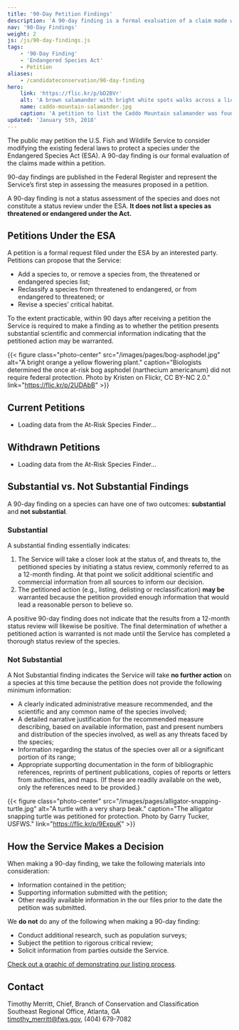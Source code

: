 ```yaml
---
title: '90-Day Petition Findings'
description: 'A 90-day finding is a formal evaluation of a claim made within a petition under the Endangered Species Act that the U.S. Fish and Wildlife Service consider modifications to the existing federal laws to protect a species. It does not list a species as protected.'
nav: '90-Day Findings'
weight: 2
js: /js/90-day-findings.js
tags:
    - '90-Day Finding'
    - 'Endangered Species Act'
    - Petition
aliases:
    - /candidateconservation/90-day-finding
hero:
    link: 'https://flic.kr/p/bD2BVr'
    alt: 'A brown salamander with bright white spots walks across a lichen covered rock'
    name: caddo-mountain-salamander.jpg
    caption: 'A petition to list the Caddo Mountain salamander was found to be “not substantial” in June 2015. Photo by <a href="https://www.flickr.com/photos/38984611@N03/">Aposematic herpetologist</a>, <a href="https://creativecommons.org/licenses/by-nc/2.0/legalcode">CC-BY-NC 2.0</a>.'
updated: 'January 5th, 2018'
---
```


The public may petition the U.S. Fish and Wildlife Service to consider modifying the existing federal laws to protect a species under the Endangered Species Act (ESA). A 90-day finding is our formal evaluation of the claims made within a petition.

90-day findings are published in the Federal Register and represent the Service’s first step in assessing the measures proposed in a petition.

A 90-day finding is not a status assessment of the species and does not constitute a status review under the ESA. **It does not list a species as threatened or endangered under the Act.**

## Petitions Under the ESA

A petition is a formal request filed under the ESA by an interested party. Petitions can propose that the Service:

- Add a species to, or remove a species from, the threatened or endangered species list;
- Reclassify a species from threatened to endangered, or from endangered to threatened; or
- Revise a species’ critical habitat.

To the extent practicable, within 90 days after receiving a petition the Service is required to make a finding as to whether the petition presents substantial scientific and commercial information indicating that the petitioned action may be warranted.

{{< figure class="photo-center" src="/images/pages/bog-asphodel.jpg" alt="A bright orange a yellow flowering plant." caption="Biologists determined the once at-risk bog asphodel (narthecium americanum) did not require federal protection. Photo by Kristen on Flickr, CC BY-NC 2.0." link="https://flic.kr/p/2UDAbB" >}}

## Current Petitions

<ul class="current-petitions fade-list">
  <li>Loading data from the At-Risk Species Finder...</li>
</ul>

## Withdrawn Petitions

<ul class="withdrawn-petitions fade-list">
  <li>Loading data from the At-Risk Species Finder...</li>
</ul>

## Substantial vs. Not Substantial Findings

A 90-day finding on a species can have one of two outcomes: **substantial** and **not substantial**.

### Substantial

A substantial finding essentially indicates:

1. The Service will take a closer look at the status of, and threats to, the petitioned species by initiating a status review, commonly referred to as a 12-month finding. At that point we solicit additional scientific and commercial information from all sources to inform our decision.
2. The petitioned action (e.g., listing, delisting or reclassification) **may be** warranted because the petition provided enough information that would lead a reasonable person to believe so.

A positive 90-day finding does not indicate that the results from a 12-month status review will likewise be positive. The final determination of whether a petitioned action is warranted is not made until the Service has completed a thorough status review of the species.

### Not Substantial

A Not Substantial finding indicates the Service will take **no further action** on a species at this time because the petition does not provide the following minimum information:

- A clearly indicated administrative measure recommended, and the scientific and any common name of the species involved;
- A detailed narrative justification for the recommended measure describing, based on available information, past and present numbers and distribution of the species involved, as well as any threats faced by the species;
- Information regarding the status of the species over all or a significant portion of its range;
- Appropriate supporting documentation in the form of bibliographic references, reprints of pertinent publications, copies of reports or letters from authorities, and maps. (If these are readily available on the web, only the references need to be provided.)

{{< figure class="photo-center" src="/images/pages/alligator-snapping-turtle.jpg" alt="A turtle with a very sharp beak." caption="The alligator snapping turtle was petitioned for protection. Photo by Garry Tucker, USFWS." link="https://flic.kr/p/9ExpuK" >}}

## How the Service Makes a Decision

When making a 90-day finding, we take the following materials into consideration:

- Information contained in the petition;
- Supporting information submitted with the petition;
- Other readily available information in the our files prior to the date the petition was submitted.

We **do not** do any of the following when making a 90-day finding:

- Conduct additional research, such as population surveys;
- Subject the petition to rigorous critical review;
- Solicit information from parties outside the Service.

[Check out a graphic of demonstrating our listing process](http://www.fws.gov/endangered/what-we-do/listing-petition-process.html).

## Contact

Timothy Merritt, Chief, Branch of Conservation and Classification  
Southeast Regional Office, Atlanta, GA  
[timothy_merritt@fws.gov](mailto:timothy_merritt@fws.gov), (404) 679-7082
